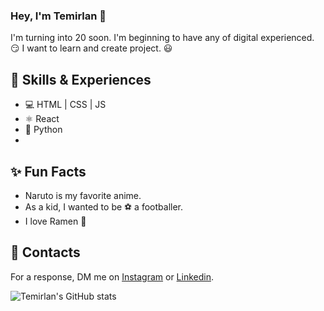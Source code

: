 ### Hey, I'm Temirlan 👋
I'm turning into 20 soon. 
I'm beginning to have any of digital experienced. 😏
I want to learn and create project. 😃

## 🎒 Skills & Experiences 
* 💻 HTML | CSS | JS
* ⚛️ React
* 🐍 Python
* 

## ✨ Fun Facts
* Naruto is my favorite anime.
* As a kid, I wanted to be ⚽ a footballer.
* I love Ramen 🍜

## 📮 Contacts
For a response, DM me on [Instagram](https://www.instagram.com/its_temirlan21/) or [Linkedin](https://www.linkedin.com/in/temirlan-assan-tech/).

![Temirlan's GitHub stats](https://github-readme-stats.vercel.app/api?username=Temirlan&show_icons=true&theme=radical)
